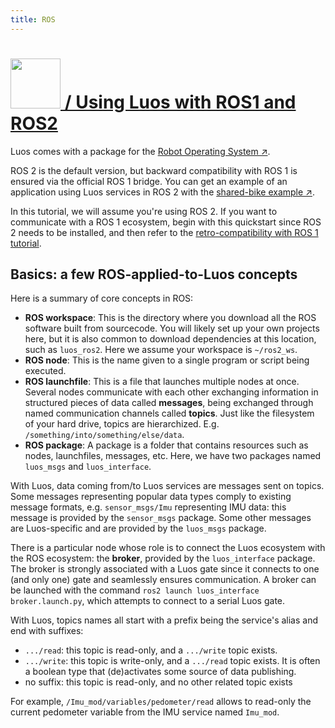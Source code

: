 ```yaml
---
title: ROS
---
```

#
<h1><a href="#ros" class="header" id="ros"><img src="/img/ros-logo.png" width="80px"/> / Using Luos with ROS1 and ROS2</a></h1>

Luos comes with a package for the <a href="https://www.ros.org/" target="_blank">Robot Operating System &#8599;</a>.

ROS 2 is the default version, but backward compatibility with ROS 1 is ensured via the official ROS 1 bridge. You can get an example of an application using Luos services in ROS 2 with the <a href="https://github.com/aubrune/luos_bike_alarm_example" target="_blank">shared-bike example &#8599;</a>.

In this tutorial, we will assume you're using ROS 2. If you want to communicate with a ROS 1 ecosystem, begin with this quickstart since ROS 2 needs to be installed, and then refer to the [retro-compatibility with ROS 1 tutorial](/docs/tutorials/luos-integration/ros1-retrocompatibility).

## Basics: a few ROS-applied-to-Luos concepts

Here is a summary of core concepts in ROS:
* **ROS workspace**: This is the directory where you download all the ROS software built from sourcecode. You will likely set up your own projects here, but it is also common to download dependencies at this location, such as `luos_ros2`. Here we assume your workspace is `~/ros2_ws`.
* **ROS node**: This is the name given to a single program or script being executed.
* **ROS launchfile**: This is a file that launches multiple nodes at once.
Several nodes communicate with each other exchanging information in structured pieces of data called **messages**, being exchanged through named communication channels called **topics**. Just like the filesystem of your hard drive, topics are hierarchized. E.g. `/something/into/something/else/data`.
* **ROS package**: A package is a folder that contains resources such as nodes, launchfiles, messages, etc. Here, we have two packages named `luos_msgs` and `luos_interface`.

With Luos, data coming from/to Luos services are messages sent on topics. Some messages representing popular data types comply to existing message formats, e.g. `sensor_msgs/Imu` representing IMU data: this message is provided by the `sensor_msgs` package. Some other messages are Luos-specific and are provided by the `luos_msgs` package.

There is a particular node whose role is to connect the Luos ecosystem with the ROS ecosystem: the **broker**, provided by the `luos_interface` package. The broker is strongly associated with a Luos gate since it connects to one (and only one) gate and seamlessly ensures communication. A broker can be launched with the command `ros2 launch luos_interface broker.launch.py`, which attempts to connect to a serial Luos gate.

With Luos, topics names all start with a prefix being the service's alias and end with suffixes:
* `.../read`: this topic is read-only, and a `.../write` topic exists.
* `.../write`: this topic is write-only, and a `.../read` topic exists. It is often a boolean type that (de)activates some source of data publishing.
* no suffix: this topic is read-only, and no other related topic exists

For example, `/Imu_mod/variables/pedometer/read` allows to read-only the current pedometer variable from the IMU service named `Imu_mod`.
